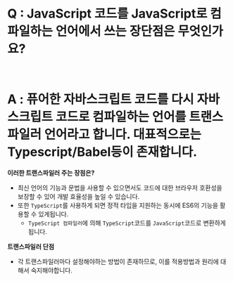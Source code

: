# Q : JavaScript 코드를 JavaScript로 컴파일하는 언어에서 쓰는 장단점은 무엇인가요?

<br />

# A : 퓨어한 자바스크립트 코드를 다시 자바스크립트 코드로 컴파일하는 언어를 트랜스파일러 언어라고 합니다. 대표적으로는 Typescript/Babel등이 존재합니다.

**이러한 트랜스파일러 주는 장점은?**

- 최신 언어의 기능과 문법을 사용할 수 있으면서도 코드에 대한 브라우저 호환성을 보장할 수 있어 개발 효율성을 높일 수 있습니다.
- 또한 `TypeScript`를 사용하게 되면 정적 타입을 지원하는 동시에 ES6의 기능을 활용할 수 있게됩니다.
  - `TypeScript 컴파일러`에 의해 `TypeScript`코드를 `JavaScript`코드로 변환하게 됩니다.

**트랜스파일러 단점**

- 각 트랜스파일러마다 설정해야하는 방법이 존재하므로, 이를 적용방법과 원리에 대해서 숙지해야합니다.
